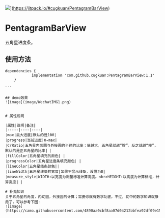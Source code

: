 
![](https://jitpack.io/v/cugkuan/PentagramBarView.svg)](https://jitpack.io/#cugkuan/PentagramBarView)
# PentagramBarView

五角星进度条。

## 使用方法


````
dependencies {
	        implementation 'com.github.cugkuan:PentagramBarView:1.1'
	}
  
```

## demo效果
![image](image/WechatIMG1.png)


# 属性说明

|属性|说明|备注|
|-----|----|----|
|max|最大进度|默认的是100|
|progress|当前进度|0~max|
|CrRatio|五角星内切圆与外接圆的半径的比率；值越大，五角星就越“胖”，反之就越“瘦”，默认的是正五角星的比率| |
|fillColor|五角星填充的颜色| |
|progressColor|五角星进度条填充颜色| |
|lineColor|五角星线条颜色||
|lineWidth|五角星线条的宽度|如果不显示线条，设置为0|
|measure_style|WIDTH:以宽度为测量标准计算高度。<br>HEIGHT:以高度为计算标准，计算宽度| |

# 补充知识
关于五角星的角度，内切圆，外接圆的计算；需要你就有数学功底，不过，初中的数学知识就够用了，可以参考下图：
![image](https://camo.githubusercontent.com/4890aa0cbf8aa07d04212bbfea92df09e15ac68e/68747470733a2f2f75706c6f61642d696d616765732e6a69616e7368752e696f2f75706c6f61645f696d616765732f393431343334342d646566666233343861353266616138382e6a70673f696d6167654d6f6772322f6175746f2d6f7269656e742f7374726970253743696d61676556696577322f322f772f31323430)
